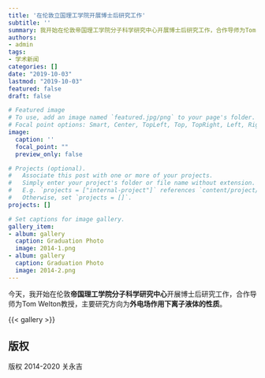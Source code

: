 ```yaml
---
title: '在伦敦立国理工学院开展博士后研究工作'
subtitle: ''
summary: 我开始在伦敦帝国理工学院分子科学研究中心开展博士后研究工作，合作导师为Tom Welton教授。
authors:
- admin
tags:
- 学术新闻
categories: []
date: "2019-10-03"
lastmod: "2019-10-03"
featured: false
draft: false

# Featured image
# To use, add an image named `featured.jpg/png` to your page's folder.
# Focal point options: Smart, Center, TopLeft, Top, TopRight, Left, Right, BottomLeft, Bottom, BottomRight
image:
  caption: ''
  focal_point: ""
  preview_only: false

# Projects (optional).
#   Associate this post with one or more of your projects.
#   Simply enter your project's folder or file name without extension.
#   E.g. `projects = ["internal-project"]` references `content/project/deep-learning/index.md`.
#   Otherwise, set `projects = []`.
projects: []

# Set captions for image gallery.
gallery_item:
- album: gallery
  caption: Graduation Photo
  image: 2014-1.png
- album: gallery
  caption: Graduation Photo
  image: 2014-2.png
---
```


今天，我开始在伦敦**帝国理工学院分子科学研究中心**开展博士后研究工作，合作导师为Tom Welton教授，主要研究方向为**外电场作用下离子液体的性质**。

{{< gallery >}}

## 版权

版权 2014-2020 关永吉

